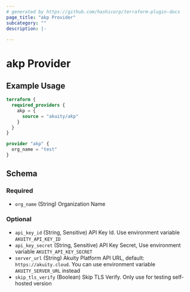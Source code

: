 ```yaml
---
# generated by https://github.com/hashicorp/terraform-plugin-docs
page_title: "akp Provider"
subcategory: ""
description: |-
  
---
```


# akp Provider



## Example Usage

```terraform
terraform {
  required_providers {
    akp = {
      source = "akuity/akp"
    }
  }
}

provider "akp" {
  org_name = "test"
}
```

<!-- schema generated by tfplugindocs -->
## Schema

### Required

- `org_name` (String) Organization Name

### Optional

- `api_key_id` (String, Sensitive) API Key Id. Use environment variable `AKUITY_API_KEY_ID`
- `api_key_secret` (String, Sensitive) API Key Secret, Use environment variable `AKUITY_API_KEY_SECRET`
- `server_url` (String) Akuity Platform API URL, default: `https://akuity.cloud`. You can use environment variable `AKUITY_SERVER_URL` instead
- `skip_tls_verify` (Boolean) Skip TLS Verify. Only use for testing self-hosted version
